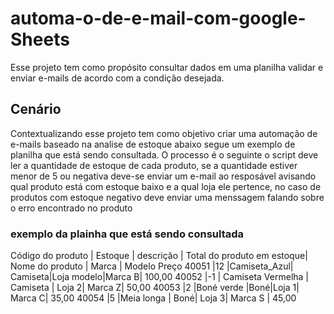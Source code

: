 # automa-o-de-e-mail-com-google-Sheets
Esse projeto tem como propósito consultar dados em uma planilha validar e enviar e-mails de acordo com a condição desejada.

## Cenário
Contextualizando esse projeto tem como objetivo criar uma automação de e-mails baseado na analise de estoque abaixo segue um exemplo de planilha que está sendo consultada. 
O processo é o seguinte o script deve ler a quantidade de estoque de cada produto, 
se a quantidade estiver menor de 5 ou negativa deve-se enviar um e-mail ao resposável avisando qual produto está com estoque baixo e a qual loja ele pertence,
 no caso de produtos com estoque negativo deve enviar uma menssagem falando sobre o erro encontrado no produto 

### exemplo da plainha que está sendo consultada

Código do produto | Estoque | descrição | Total do produto em estoque| Nome do produto | Marca | Modelo Preço
40051              |12      |Camiseta_Azul| Camiseta|Loja modelo|Marca B| 100,00
40052              |-1      | Camiseta Vermelha    | Camiseta  | Loja 2| Marca Z| 50,00
40053             |2        |Boné verde |Boné|Loja 1| Marca C| 35,00
40054               |5  |Meia longa | Boné| Loja 3| Marca S | 45,00


